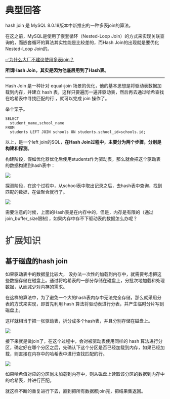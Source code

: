 # 典型回答


hash join<font style="color:rgb(34, 34, 34);"> 是 MySQL 8.0.18版本中新推出的一种多表join的算法。</font>



在这之前，MySQL是使用了嵌套循环（Nested-Loop Join）的方式来实现关联查询的，而嵌套循环的算法其实性能是比较差的，而Hash Join的出现就是要优化Nested-Loop Join的。



[✅为什么大厂不建议使用多表join？](https://www.yuque.com/hollis666/qyhor6/qt4krg)



**所谓Hash Join，其实是因为他底层用到了Hash表。**

****

Hash Join 是一种针对 equal-join 场景的优化，他的基本思想是将驱动表数据加载到内存，并建立 hash 表，这样只要遍历一遍非驱动表，然后再去通过哈希查找在哈希表中寻找匹配的行<font style="color:rgb(55, 65, 81);background-color:rgb(247, 247, 248);"> </font>，就可以完成 join 操作了。



举个栗子。



```plain
SELECT
  student_name,school_name
FROM
  students LEFT JOIN schools ON students.school_id=schools.id;
```



以上，是一个left join的SQL，**在Hash Join过程中，主要分为两个步骤，分别是构建和探测**。



构建阶段，假如优化器优化后使用students作为驱动表，那么就会把这个驱动表的数据构建到hash表中：



![](https://cdn.nlark.com/yuque/0/2023/png/5378072/1685435976145-4815d9d3-9a52-4e86-93ad-c05b55933a8d.png)



探测阶段，在这个过程中，从school表中取出记录之后，去hash表中查询，找到匹配的数据，在做聚合就行了。



![](https://cdn.nlark.com/yuque/0/2023/png/5378072/1685436088989-f24aa811-27e1-4c2a-862d-9dd80b6ccc95.png)



需要注意的时候，上面的Hash表是在内存中的，但是，内存是有限的（通过join_buffer_size限制），如果内存中存不下驱动表的数据怎么办呢？

# <font style="color:rgb(85, 85, 85);">扩展知识</font>


## 基于磁盘的hash join


如果驱动表中的数据量比较大， 没办法一次性的加载到内存中，就需要考虑把这些数据存储在磁盘上。通过将哈希表的一部分存储在磁盘上，分批次地加载和处理数据，从而减少对内存的需求。



在这样的算法中，为了避免一个大的hash表内存中无法完全存储，那么就采用分表的方式来实现，即首先利用 hash 算法将驱动表进行分表，并产生临时分片写到磁盘上。



这样就相当于把一张驱动表，拆分成多个hash表，并且分别存储在磁盘上。



![](https://cdn.nlark.com/yuque/0/2023/png/5378072/1685603604500-110a7c08-b237-40fa-937b-96d6362e469f.png)



接下来就是做join了，在这个过程中，会对被驱动表使用同样的 hash 算法进行分区，确定好在哪个分区之后，先确认下这个分区是否已经加载到内存，如果已经加载，则直接在内存中的哈希表中进行查找匹配的行。



![](https://cdn.nlark.com/yuque/0/2023/png/5378072/1685603699774-915d7798-d81f-4ea1-bbb3-9518e0f9f613.png)



如果哈希值对应的分区尚未加载到内存中，则从磁盘上读取该分区的数据到内存中的哈希表，并进行匹配。



就这样不断的重复进行下去，直到把所有数据都join完，把结果集返回。





